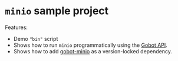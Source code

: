 # `minio` sample project

Features:

- Demo `"bin"` script
- Shows how to run `minio` programmatically using the [Gobot API](https://github.com/benallfree/gobot/tree/v1.0.0-alpha.31/docs/readme.md).
- Shows how to add [gobot-minio](https://www.npmjs.com/package/gobot-minio) as a version-locked dependency.
